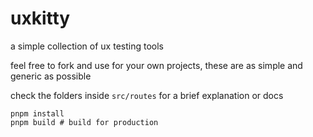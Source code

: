# uxkitty

a simple collection of ux testing tools

feel free to fork and use for your own projects, these are as simple and generic as possible

check the folders inside `src/routes` for a brief explanation or docs

```
pnpm install
pnpm build # build for production
```
